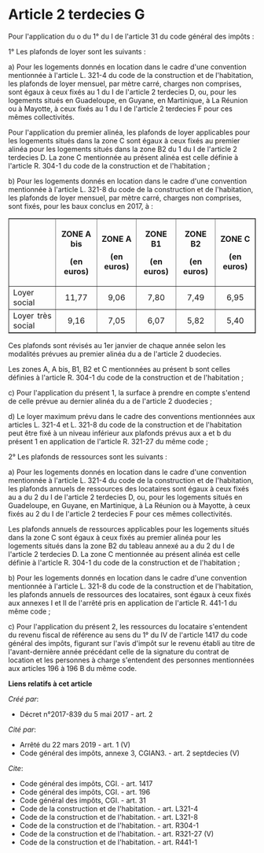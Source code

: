 # Article 2 terdecies G

Pour l'application du o du 1° du I de l'article 31 du code général des impôts : 

1° Les plafonds de loyer sont les suivants : 

a) Pour les logements donnés en location dans le cadre d'une convention mentionnée à l'article L. 321-4 du code de la
construction et de l'habitation, les plafonds de loyer mensuel, par mètre carré, charges non comprises, sont égaux à ceux
fixés au 1 du I de l'article 2 terdecies D, ou, pour les logements situés en Guadeloupe, en Guyane, en Martinique, à La
Réunion ou à Mayotte, à ceux fixés au 1 du I de l'article 2 terdecies F pour ces mêmes collectivités. 

Pour l'application du premier alinéa, les plafonds de loyer applicables pour les logements situés dans la zone C sont égaux à
ceux fixés au premier alinéa pour les logements situés dans la zone B2 du 1 du I de l'article 2 terdecies D. La zone C
mentionnée au présent alinéa est celle définie à l'article R. 304-1 du code de la construction et de l'habitation ; 

b) Pour les logements donnés en location dans le cadre d'une convention mentionnée à l'article L. 321-8 du code de la
construction et de l'habitation, les plafonds de loyer mensuel, par mètre carré, charges non comprises, sont fixés, pour les
baux conclus en 2017, à : 

<table border="1">
  <tbody>
    <tr>
      <th>
      </th><th>

ZONE A bis 

(en euros) </th>
      <th>

ZONE A 

(en euros) </th>
      <th>

ZONE B1 

(en euros) </th>
      <th>

ZONE B2 

(en euros) </th>
      <th>

ZONE C 

(en euros) </th>
    </tr>
    <tr>
      <td align="justify">Loyer social </td>
      <td align="center">11,77 </td>
      <td align="center">9,06 </td>
      <td align="center">7,80 </td>
      <td align="center">7,49 </td>
      <td align="center">6,95 </td>
    </tr>
    <tr>
      <td align="justify">Loyer très social </td>
      <td align="center">9,16 </td>
      <td align="center">7,05 </td>
      <td align="center">6,07 </td>
      <td align="center">5,82 </td>
      <td align="center">5,40 </td>
    </tr>
  </tbody>
</table>

Ces plafonds sont révisés au 1er janvier de chaque année selon les modalités prévues au premier alinéa du a de l'article 2
duodecies. 

Les zones A, A bis, B1, B2 et C mentionnées au présent b sont celles définies à l'article R. 304-1 du code de la construction
et de l'habitation ; 

c) Pour l'application du présent 1, la surface à prendre en compte s'entend de celle prévue au dernier alinéa du a de
l'article 2 duodecies ; 

d) Le loyer maximum prévu dans le cadre des conventions mentionnées aux articles L. 321-4 et L. 321-8 du code de la
construction et de l'habitation peut être fixé à un niveau inférieur aux plafonds prévus aux a et b du présent 1 en
application de l'article R. 321-27 du même code ; 

2° Les plafonds de ressources sont les suivants : 

a) Pour les logements donnés en location dans le cadre d'une convention mentionnée à l'article L. 321-4 du code de la
construction et de l'habitation, les plafonds annuels de ressources des locataires sont égaux à ceux fixés au a du 2 du I de
l'article 2 terdecies D, ou, pour les logements situés en Guadeloupe, en Guyane, en Martinique, à La Réunion ou à Mayotte, à
ceux fixés au 2 du I de l'article 2 terdecies F pour ces mêmes collectivités. 

Les plafonds annuels de ressources applicables pour les logements situés dans la zone C sont égaux à ceux fixés au premier
alinéa pour les logements situés dans la zone B2 du tableau annexé au a du 2 du I de l'article 2 terdecies D. La zone C
mentionnée au présent alinéa est celle définie à l'article R. 304-1 du code de la construction et de l'habitation ; 

b) Pour les logements donnés en location dans le cadre d'une convention mentionnée à l'article L. 321-8 du code de la
construction et de l'habitation, les plafonds annuels de ressources des locataires, sont égaux à ceux fixés aux annexes I et
II de l'arrêté pris en application de l'article R. 441-1 du même code ; 

c) Pour l'application du présent 2, les ressources du locataire s'entendent du revenu fiscal de référence au sens du 1° du IV
de l'article 1417 du code général des impôts, figurant sur l'avis d'impôt sur le revenu établi au titre de l'avant-dernière
année précédant celle de la signature du contrat de location et les personnes à charge s'entendent des personnes mentionnées
aux articles 196 à 196 B du même code.

**Liens relatifs à cet article**

_Créé par_:

  - Décret n°2017-839 du 5 mai 2017 - art. 2

_Cité par_:

  - Arrêté du 22 mars 2019 - art. 1 (V)
  - Code général des impôts, annexe 3, CGIAN3. - art. 2 septdecies (V)

_Cite_:

  - Code général des impôts, CGI. - art. 1417
  - Code général des impôts, CGI. - art. 196
  - Code général des impôts, CGI. - art. 31
  - Code de la construction et de l'habitation. - art. L321-4
  - Code de la construction et de l'habitation. - art. L321-8
  - Code de la construction et de l'habitation. - art. R304-1
  - Code de la construction et de l'habitation. - art. R321-27 (V)
  - Code de la construction et de l'habitation. - art. R441-1
